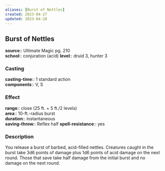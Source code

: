 ```yaml
---
aliases: [Burst of Nettles]
created: 2023-04-27
updated: 2023-04-28
---
```


## Burst of Nettles

**source**:: Ultimate Magic pg. 210  
**school**:: conjuration (acid)
**level**:: druid 3, hunter 3

### Casting

**casting-time**:: 1 standard action  
**components**:: V, S

### Effect

**range**:: close (25 ft. + 5 ft./2 levels)  
**area**:: 10-ft.-radius burst  
**duration**:: instantaneous  
**saving-throw**:: Reflex half
**spell-resistance**:: yes

### Description

You release a burst of barbed, acid-filled nettles. Creatures caught in the burst take 3d6 points of damage plus 1d6 points of acid damage on the next round. Those that save take half damage from the initial burst and no damage on the next round.
